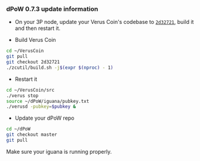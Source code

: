 ### dPoW 0.7.3 update information

- On your 3P node, update your Verus Coin's codebase to [`2d32721`](https://github.com/VerusCoin/VerusCoin/tree/2d327210fddc245c693d00c9a025bd81f5f079eb), build it and then restart it.

- Build Verus Coin

```bash
cd ~/VerusCoin
git pull
git checkout 2d32721
./zcutil/build.sh -j$(expr $(nproc) - 1)
```

- Restart it

```bash
cd ~/VerusCoin/src
./verus stop
source ~/dPoW/iguana/pubkey.txt
./verusd -pubkey=$pubkey &
```

- Update your dPoW repo

```bash
cd ~/dPoW
git checkout master
git pull
```

Make sure your iguana is running properly.
